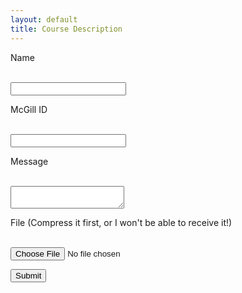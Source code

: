 ```yaml
---
layout: default
title: Course Description
---
```


<form action="https://getsimpleform.com/messages?form_api_token=e864f49cd290bd127eeeb75cc92fd624" method="post" enctype="multipart/form-data">
  <!-- the redirect_to is optional, the form will redirect to the referrer on submission -->
<input type='hidden' name='redirect_to' value='http://retrography.github.io/data-management/exercises/exercise_01' />

Name

<br /><input type='text' name='name' class='form-control' /><br />

McGill ID

<br /><input type='text' name='id' class='form-control' /><br />

Message

<br /><textarea name="message" class='form-control'></textarea><br />

File (Compress it first, or I won't be able to receive it!)

<br /><input type='file' name='file' class='form-control' /><br />


<input type='submit' value='Submit' class='form-control' />

</form>



